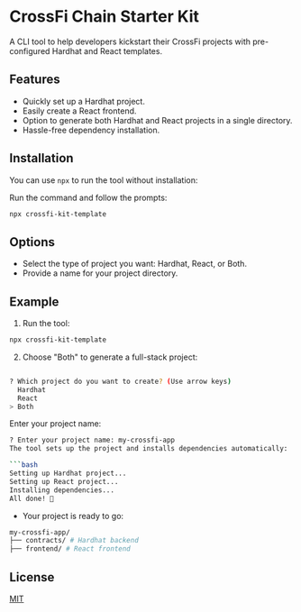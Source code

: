 # CrossFi Chain Starter Kit

A CLI tool to help developers kickstart their CrossFi projects with pre-configured Hardhat and React templates.

## Features

- Quickly set up a Hardhat project.
- Easily create a React frontend.
- Option to generate both Hardhat and React projects in a single directory.
- Hassle-free dependency installation.

## Installation

You can use `npx` to run the tool without installation:

Run the command and follow the prompts:


```bash
npx crossfi-kit-template
```

## Options

- Select the type of project you want: Hardhat, React, or Both.
- Provide a name for your project directory.

## Example

1. Run the tool:

```bash
npx crossfi-kit-template
```

2. Choose "Both" to generate a full-stack project:

```bash

? Which project do you want to create? (Use arrow keys)
  Hardhat
  React
> Both
```

Enter your project name:

````bash
? Enter your project name: my-crossfi-app
The tool sets up the project and installs dependencies automatically:

```bash
Setting up Hardhat project...
Setting up React project...
Installing dependencies...
All done! 🚀
````

- Your project is ready to go:

```bash
my-crossfi-app/
├── contracts/ # Hardhat backend
├── frontend/ # React frontend
```

## License

[MIT](https://github.com/CrossFi-Africa-Ecosystem/crossfi-africa/blob/main/LICENSE)
